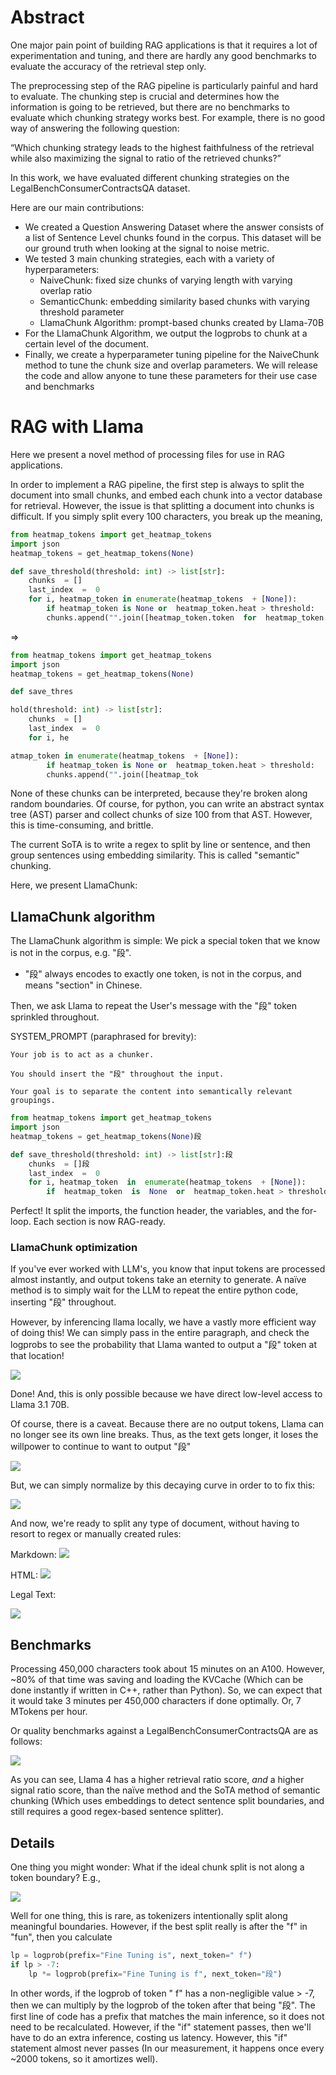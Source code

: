 # Abstract

One major pain point of building RAG applications is that it requires a lot of experimentation and tuning, and there are hardly any good benchmarks to evaluate the accuracy of the retrieval step only.

The preprocessing step of the RAG pipeline is particularly painful and hard to evaluate. The chunking step is crucial and determines how the information is going to be retrieved, but there are no benchmarks to evaluate which chunking strategy works best. For example, there is no good way of answering the following question:

“Which chunking strategy leads to the highest faithfulness of the retrieval while also maximizing the signal to ratio of the retrieved chunks?”

In this work, we have evaluated different chunking strategies on the LegalBenchConsumerContractsQA dataset.

Here are our main contributions:  

- We created a Question Answering Dataset where the answer consists of a list of Sentence Level chunks found in the corpus. This dataset will be our ground truth when looking at the signal to noise metric.
- We tested 3 main chunking strategies, each with a variety of hyperparameters:
  - NaiveChunk: fixed size chunks of varying length with varying overlap ratio
  - SemanticChunk: embedding similarity based chunks with varying threshold parameter
  - LlamaChunk Algorithm: prompt-based chunks created by Llama-70B
- For the LlamaChunk Algorithm, we output the logprobs to chunk at a certain level of the document.
- Finally, we create a hyperparameter tuning pipeline for the NaiveChunk method to tune the chunk size and overlap parameters. We will release the code and allow anyone to tune these parameters for their use case and benchmarks

# RAG with Llama

Here we present a novel method of processing files for use in RAG applications.

In order to implement a RAG pipeline, the first step is always to split the document into small chunks, and embed each chunk into a vector database for retrieval. However, the issue is that splitting a document into chunks is difficult. If you simply split every 100 characters, you break up the meaning,

```python
from heatmap_tokens import get_heatmap_tokens
import json
heatmap_tokens = get_heatmap_tokens(None)

def save_threshold(threshold: int) -> list[str]:
    chunks  = []
    last_index  =  0
    for i, heatmap_token in enumerate(heatmap_tokens  + [None]):
        if heatmap_token is None or  heatmap_token.heat > threshold:
        chunks.append("".join([heatmap_token.token  for  heatmap_token  in  heatmap_tokens[last_index:i]]))
```

=>

```python
from heatmap_tokens import get_heatmap_tokens
import json
heatmap_tokens = get_heatmap_tokens(None)

def save_thres
```

```python
hold(threshold: int) -> list[str]:
    chunks  = []
    last_index  =  0
    for i, he
```

```python
atmap_token in enumerate(heatmap_tokens  + [None]):
        if heatmap_token is None or  heatmap_token.heat > threshold:
        chunks.append("".join([heatmap_tok
```

None of these chunks can be interpreted, because they're broken along random boundaries. Of course, for python, you can write an abstract syntax tree (AST) parser and collect chunks of size 100 from that AST. However, this is time-consuming, and brittle.

The current SoTA is to write a regex to split by line or sentence, and then group sentences using embedding similarity. This is called "semantic" chunking.

Here, we present LlamaChunk:

## LlamaChunk algorithm

The LlamaChunk algorithm is simple: We pick a special token that we know is not in the corpus, e.g. "段".
- "段" always encodes to exactly one token, is not in the corpus, and means "section" in Chinese.

Then, we ask Llama to repeat the User's message with the "段" token sprinkled throughout.

SYSTEM_PROMPT (paraphrased for brevity):
```
Your job is to act as a chunker.

You should insert the "段" throughout the input.

Your goal is to separate the content into semantically relevant groupings.
```

```python
from heatmap_tokens import get_heatmap_tokens
import json
heatmap_tokens = get_heatmap_tokens(None)段

def save_threshold(threshold: int) -> list[str]:段
    chunks  = []段
    last_index  =  0
    for i, heatmap_token  in  enumerate(heatmap_tokens  + [None]):
        if  heatmap_token  is  None  or  heatmap_token.heat > threshold:段
```

Perfect! It split the imports, the function header, the variables, and the for-loop. Each section is now RAG-ready.

### LlamaChunk optimization

If you've ever worked with LLM's, you know that input tokens are processed almost instantly, and output tokens take an eternity to generate. A naïve method is to simply wait for the LLM to repeat the entire python code, inserting "段" throughout.

However, by inferencing llama locally, we have a vastly more efficient way of doing this! We can simply pass in the entire paragraph, and check the logprobs to see the probability that Llama wanted to output a "段" token at that location!

![](https://i.imgur.com/QI1ZHLh.png)

Done! And, this is only possible because we have direct low-level access to Llama 3.1 70B.

Of course, there is a caveat. Because there are no output tokens, Llama can no longer see its own line breaks. Thus, as the text gets longer, it loses the willpower to continue to want to output "段"

![](https://i.imgur.com/zJIsJ9T.png)

But, we can simply normalize by this decaying curve in order to to fix this:

![](https://i.imgur.com/pdnU4HE.png)

And now, we're ready to split any type of document, without having to resort to regex or manually created rules:

Markdown:
![](https://i.imgur.com/VWd6mb9.png)

HTML:
![](https://i.imgur.com/201qkLp.png)

Legal Text:

![](https://i.imgur.com/6h5Oy1x.png)

## Benchmarks

Processing 450,000 characters took about 15 minutes on an A100. However, ~80% of that time was saving and loading the KVCache (Which can be done instantly if written in C++, rather than Python). So, we can expect that it would take 3 minutes per 450,000 characters if done optimally. Or, 7 MTokens per hour.

Or quality benchmarks against a LegalBenchConsumerContractsQA are as follows:

![](https://i.imgur.com/g9RJIz0.png)

As you can see, Llama 4 has a higher retrieval ratio score, _and_ a higher signal ratio score, than the naïve method and the SoTA method of semantic chunking (Which uses embeddings to detect sentence split boundaries, and still requires a good regex-based sentence splitter).

## Details

One thing you might wonder: What if the ideal chunk split is not along a token boundary? E.g.,

![](https://i.imgur.com/7brctyQ.png)

Well for one thing, this is rare, as tokenizers intentionally split along meaningful boundaries. However, if the best split really is after the "f" in "fun", then you calculate

```python
lp = logprob(prefix="Fine Tuning is", next_token=" f")
if lp > -7:
    lp *= logprob(prefix="Fine Tuning is f", next_token="段")
```

In other words, if the logprob of token " f" has a non-negligible value > -7, then we can multiply by the logprob of the token after that being "段". The first line of code has a prefix that matches the main inference, so it does not need to be recalculated. However, if the "if" statement passes, then we'll have to do an extra inference, costing us latency. However, this "if" statement almost never passes (In our measurement, it happens once every ~2000 tokens, so it amortizes well).
